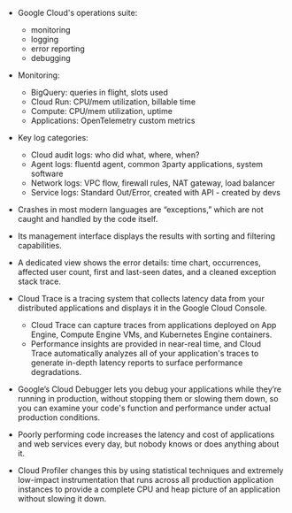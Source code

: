- Google Cloud's operations suite:
    - monitoring
    - logging
    - error reporting
    - debugging

- Monitoring:
    - BigQuery: queries in flight, slots used
    - Cloud Run: CPU/mem utilization, billable time
    - Compute: CPU/mem utilization, uptime
    - Applications: OpenTelemetry custom metrics

- Key log categories:
    - Cloud audit logs: who did what, where, when? 
    - Agent logs: fluentd agent, common 3party applications, system software
    - Network logs: VPC flow, firewall rules, NAT gateway, load balancer
    - Service logs: Standard Out/Error, created with API - created by devs

- Crashes in most modern languages are “exceptions,” which are not caught and handled by the code itself.
- Its management interface displays the results with sorting and filtering capabilities.
- A dedicated view shows the error details: time chart, occurrences, affected user count, first and last-seen dates, and a cleaned exception stack trace. 

- Cloud Trace is a tracing system that collects latency data from your distributed applications and displays it in the Google Cloud Console.
    - Cloud Trace can capture traces from applications deployed on App Engine, Compute Engine VMs, and Kubernetes Engine containers.
    - Performance insights are provided in near-real time, and Cloud Trace automatically analyzes all of your application's traces to generate in-depth latency reports to surface performance degradations.

- Google’s Cloud Debugger lets you debug your applications while they’re running in production, without stopping them or slowing them down, so you can examine your code's function and performance under actual production conditions.

- Poorly performing code increases the latency and cost of applications and web services every day, but nobody knows or does anything about it.
- Cloud Profiler changes this by using statistical techniques and extremely low-impact instrumentation that runs across all production application instances to provide a complete CPU and heap picture of an application without slowing it down.
